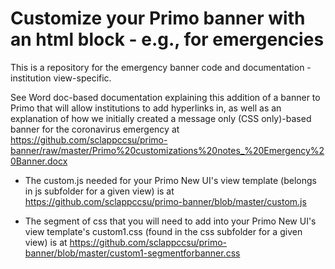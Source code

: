 # Customize your Primo banner with an html block - e.g., for emergencies

This is a repository for the emergency banner code and documentation - institution view-specific.

See Word doc-based documentation explaining this addition of a banner to Primo that will allow institutions to add hyperlinks in, as well as an explanation of how we initially created a message only (CSS only)-based banner for the coronavirus emergency at https://github.com/sclappccsu/primo-banner/raw/master/Primo%20customizations%20notes_%20Emergency%20Banner.docx

* The custom.js needed for your Primo New UI's view template (belongs in js subfolder for a given view) is at https://github.com/sclappccsu/primo-banner/blob/master/custom.js

* The segment of css that you will need to add into your Primo New UI's view template's custom1.css (found in the css subfolder for a given view) is at https://github.com/sclappccsu/primo-banner/blob/master/custom1-segmentforbanner.css
